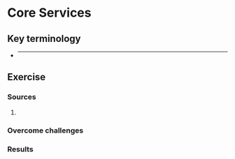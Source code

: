 # Core Services



## Key terminology
- ***





## Exercise
### Sources
1. 



### Overcome challenges


### Results
